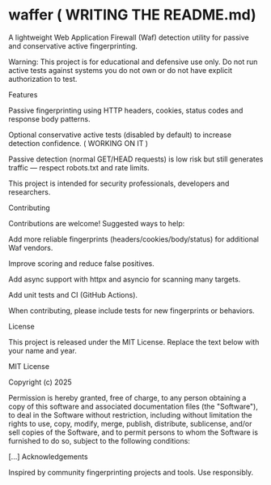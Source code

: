 # waffer  ( WRITING THE README.md)

A lightweight Web Application Firewall (Waf) detection utility for passive and conservative active fingerprinting.

Warning: This project is for educational and defensive use only. Do not run active tests against systems you do not own or do not have explicit authorization to test.

Features

Passive fingerprinting using HTTP headers, cookies, status codes and response body patterns.

Optional conservative active tests (disabled by default) to increase detection confidence. ( WORKING ON IT )


Passive detection (normal GET/HEAD requests) is low risk but still generates traffic — respect robots.txt and rate limits.

This project is intended for security professionals, developers and researchers.

Contributing

Contributions are welcome! Suggested ways to help:

Add more reliable fingerprints (headers/cookies/body/status) for additional Waf vendors.

Improve scoring and reduce false positives.

Add async support with httpx and asyncio for scanning many targets.

Add unit tests and CI (GitHub Actions).

When contributing, please include tests for new fingerprints or behaviors.

License

This project is released under the MIT License. Replace the text below with your name and year.

MIT License


Copyright (c) 2025 <SSHpectator>


Permission is hereby granted, free of charge, to any person obtaining a copy
of this software and associated documentation files (the "Software"), to deal
in the Software without restriction, including without limitation the rights
to use, copy, modify, merge, publish, distribute, sublicense, and/or sell
copies of the Software, and to permit persons to whom the Software is
furnished to do so, subject to the following conditions:


[...]
Acknowledgements

Inspired by community fingerprinting projects and tools. Use responsibly.
